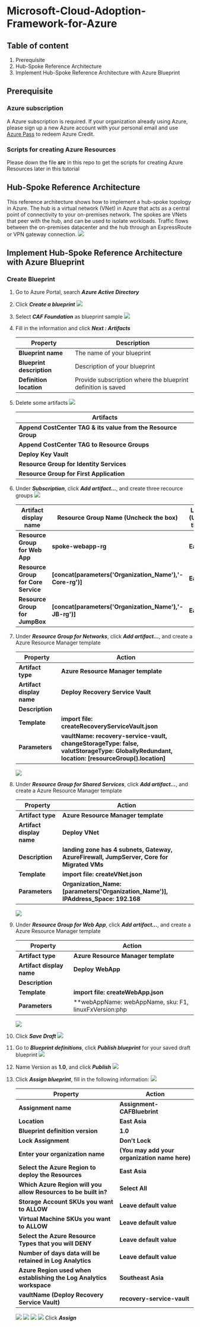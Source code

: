 # Microsoft-Cloud-Adoption-Framework-for-Azure #

## Table of content ##

1. Prerequisite
2. Hub-Spoke Reference Architecture
3. Implement Hub-Spoke Reference Architecture with Azure Blueprint

## Prerequisite ##

### Azure subscription ###
A Azure subscription is required. If your organization already using Azure, please sign up a new Azure account with your personal email and use [Azure Pass](https://www.microsoftazurepass.com/) to redeem Azure Credit.

### Scripts for creating Azure Resources ###
Please down the file ***src*** in this repo to get the scripts for creating Azure Resources later in this tutorial

## Hub-Spoke Reference Architecture ##
This reference architecture shows how to implement a hub-spoke topology in Azure. The hub is a virtual network (VNet) in Azure that acts as a central point of connectivity to your on-premises network. The spokes are VNets that peer with the hub, and can be used to isolate workloads. Traffic flows between the on-premises datacenter and the hub through an ExpressRoute or VPN gateway connection.
![](./img/Hub-Spoke.png)

## Implement Hub-Spoke Reference Architecture with Azure Blueprint ##

### Create Blueprint ###
1. Go to Azure Portal, search ***Azure Active Directory***
2. Click ***Create a blueprint***
![](./img/create.png)
3. Select ***CAF Foundation*** as blueprint sample
![](./img/foundation.png)
4. Fill in the information and click ***Next : Artifacts***

    |Property  |Description  |
    |---------|---------|
    |**Blueprint name** | The name of your blueprint |
    |**Blueprint description** | Description of your blueprint |
    |**Definition location** | Provide subscription where the blueprint definition is saved |
    
5. Delete some artifacts
    ![](./img/delete.png)
    
    |Artifacts  |
    |---------|
    |**Append CostCenter TAG & its value from the Resource Group** |
    |**Append CostCenter TAG to Resource Groups** |
    |**Deploy Key Vault** |
    |**Resource Group for Identity Services** |
    |**Resource Group for First Application** |
    
6. Under ***Subscription***, click ***Add artifact...***, and create three recource groups
    ![](./img/createRecourceGroups.png)
    
    |Artifact display name  |Resource Group Name (Uncheck the box) |Location (Uncheck the box)  |
    |---------|---------|---------|
    |**Resource Group for Web App** |**spoke-webapp-rg**  |**East Asia**  |
    |**Resource Group for Core Service** |**[concat(parameters('Organization_Name'),'-Core-rg')]**  |**East Asia**   |
    |**Resource Group for JumpBox** |**[concat(parameters('Organization_Name'),'-JB-rg')]**  |**East Asia**   |
    
7. Under ***Resource Group for Networks***, click ***Add artifact...***, and create a Azure Resource Manager template

    |Property |Action |
    |---------|---------|
    |**Artifact type** |**Azure Resource Manager template**  |
    |**Artifact display name** |**Deploy Recovery Service Vault**  |
    |**Description** | |
    |**Template** |**import file: createRecoveryServiceVault.json**  |
    |**Parameters** |**vaultName: recovery-service-vault, changeStorageType: false, valutStorageType: GloballyRedundant, location: [resourceGroup().location]**  |
    
    ![](./img/vNet.png)
8. Under ***Resource Group for Shared Services***, click ***Add artifact...***, and create a Azure Resource Manager template

    |Property |Action |
    |---------|---------|
    |**Artifact type** |**Azure Resource Manager template**  |
    |**Artifact display name** |**Deploy VNet**  |
    |**Description** |**landing zone has 4 subnets, Gateway, AzureFirewall, JumpServer, Core for Migrated VMs** |
    |**Template** |**import file: createVNet.json**  |
    |**Parameters** |**Organization_Name: [parameters('Organization_Name')], IPAddress_Space: 192.168**|
    
    ![](./img/recovery-service-vault.png)
9. Under ***Resource Group for Web App***, click ***Add artifact...***, and create a Azure Resource Manager template

    |Property |Action |
    |---------|---------|
    |**Artifact type** |**Azure Resource Manager template**  |
    |**Artifact display name** |**Deploy WebApp**  |
    |**Description** | |
    |**Template** |**import file: createWebApp.json**  |
    |**Parameters** |**webAppName: webAppName, sku: F1, linuxFxVersion:php|7.0, location: [resourceGroup().location]**|
    
    ![](./img/spoke-webapp.png)
10. Click ***Save Draft***
    ![](./img/saveDraft.png)
11. Go to ***Blueprint definitions***, click ***Publish blueprint*** for your saved draft blueprint
    ![](./img/publish.png)
12. Name Version as **1.0**, and click ***Publish***
    ![](./img/publish2.png)
13. Click ***Assign blueprint***, fill in the following information:
    ![](./img/assign.png)
    
    |Property |Action |
    |---------|---------|
    |**Assignment name** |**Assignment-CAFBluebrint**  |
    |**Location** |**East Asia**  |
    |**Blueprint definition version** |**1.0** |
    |**Lock Assignment** |**Don't Lock**  |
    |**Enter your organization name** |**(You may add your organization name here)**|
    |**Select the Azure Region to deploy the Resources** |**East Asia**|
    |**Which Azure Region will you allow Resources to be built in?** |**Select All**|
    |**Storage Account SKUs you want to ALLOW** |**Leave default value**|
    |**Virtual Machine SKUs you want to ALLOW** |**Leave default value**|
    |**Select the Azure Resource Types that you will DENY** |**Leave default value**|
    |**Number of days data will be retained in Log Analytics** |**Leave default value**|
    |**Azure Region used when establishing the Log Analytics workspace** |**Southeast Asia**|
    |**vaultName (Deploy Recovery Service Vault)** |**recovery-service-vault**|
    
    ![](./img/assign1.png)
    ![](./img/assign2.png)
    ![](./img/assign3.png)
    ![](./img/assign4.png)
    Click ***Assign***


